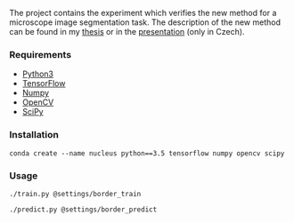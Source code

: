 The project contains the experiment which verifies the new method for a microscope image segmentation task. The description of the new method can be found in my [thesis](jndiplom.pdf) or in the [presentation](jan_novacek_segmentace.pdf) (only in Czech).

### Requirements
- [Python3](https://www.python.org/)
- [TensorFlow](https://www.tensorflow.org/)
- [Numpy](http://www.numpy.org/)
- [OpenCV](https://opencv.org/)
- [SciPy](https://www.scipy.org/)

### Installation
```
conda create --name nucleus python==3.5 tensorflow numpy opencv scipy
```

### Usage
```
./train.py @settings/border_train
```
```
./predict.py @settings/border_predict
```

